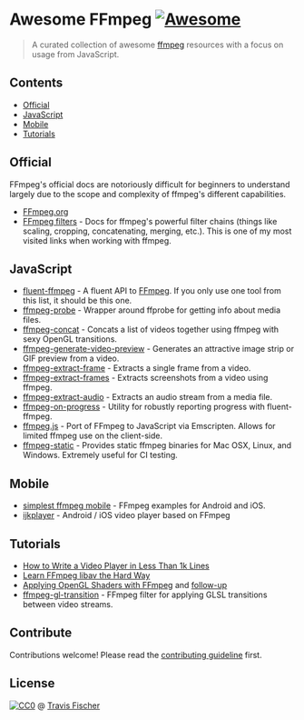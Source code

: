 # Awesome FFmpeg [![Awesome](https://cdn.rawgit.com/sindresorhus/awesome/d7305f38d29fed78fa85652e3a63e154dd8e8829/media/badge.svg)](https://github.com/sindresorhus/awesome)

> A curated collection of awesome [ffmpeg](http://ffmpeg.org) resources with a focus on usage from JavaScript.


## Contents

- [Official](#Official)
- [JavaScript](#javascript)
- [Mobile](#mobile)
- [Tutorials](#tutorials)


## Official

FFmpeg's official docs are notoriously difficult for beginners to understand largely due to the scope and complexity of ffmpeg's different capabilities.

- [FFmpeg.org](http://ffmpeg.org/)
- [FFmpeg filters](https://ffmpeg.org/ffmpeg-filters.html) - Docs for ffmpeg's powerful filter chains (things like scaling, cropping, concatenating, merging, etc.). This is one of my most visited links when working with ffmpeg.


## JavaScript

- [fluent-ffmpeg](https://github.com/fluent-ffmpeg/node-fluent-ffmpeg) - A fluent API to [FFmpeg](http://www.ffmpeg.org). If you only use one tool from this list, it should be this one.
- [ffmpeg-probe](https://github.com/transitive-bullshit/ffmpeg-probe) - Wrapper around ffprobe for getting info about media files.
- [ffmpeg-concat](https://github.com/transitive-bullshit/ffmpeg-concat) - Concats a list of videos together using ffmpeg with sexy OpenGL transitions.
- [ffmpeg-generate-video-preview](https://github.com/transitive-bullshit/ffmpeg-generate-video-preview) - Generates an attractive image strip or GIF preview from a video.
- [ffmpeg-extract-frame](https://github.com/transitive-bullshit/ffmpeg-extract-frame) - Extracts a single frame from a video.
- [ffmpeg-extract-frames](https://github.com/transitive-bullshit/ffmpeg-extract-frames) - Extracts screenshots from a video using ffmpeg.
- [ffmpeg-extract-audio](https://github.com/transitive-bullshit/ffmpeg-extract-audio) - Extracts an audio stream from a media file.
- [ffmpeg-on-progress](https://github.com/transitive-bullshit/ffmpeg-on-progress) - Utility for robustly reporting progress with fluent-ffmpeg.
- [ffmpeg.js](https://github.com/Kagami/ffmpeg.js) - Port of FFmpeg to JavaScript via Emscripten. Allows for limited ffmpeg use on the client-side.
- [ffmpeg-static](https://github.com/eugeneware/ffmpeg-static) - Provides static ffmpeg binaries for Mac OSX, Linux, and Windows. Extremely useful for CI testing.


## Mobile

- [simplest ffmpeg mobile](https://github.com/leixiaohua1020/simplest_ffmpeg_mobile) - FFmpeg examples for Android and iOS.
- [ijkplayer](https://github.com/Bilibili/ijkplayer) - Android / iOS video player based on FFmpeg


## Tutorials

- [How to Write a Video Player in Less Than 1k Lines](http://dranger.com/ffmpeg/)
- [Learn FFmpeg libav the Hard Way](https://github.com/leandromoreira/ffmpeg-libav-tutorial)
- [Applying OpenGL Shaders with FFmpeg](https://nervous.io/ffmpeg/opengl/2017/01/31/ffmpeg-opengl/) and [follow-up](https://nervous.io/ffmpeg/opengl/2017/05/15/ffmpeg-pbo-yuv/)
- [ffmpeg-gl-transition](https://github.com/transitive-bullshit/ffmpeg-gl-transition) - FFmpeg filter for applying GLSL transitions between video streams.


## Contribute

Contributions welcome! Please read the [contributing guideline](contributing.md) first.


## License

[![CC0](http://mirrors.creativecommons.org/presskit/buttons/88x31/svg/cc-zero.svg)](http://creativecommons.org/publicdomain/zero/1.0) @ [Travis Fischer](https://github.com/transitive-bullshit)
